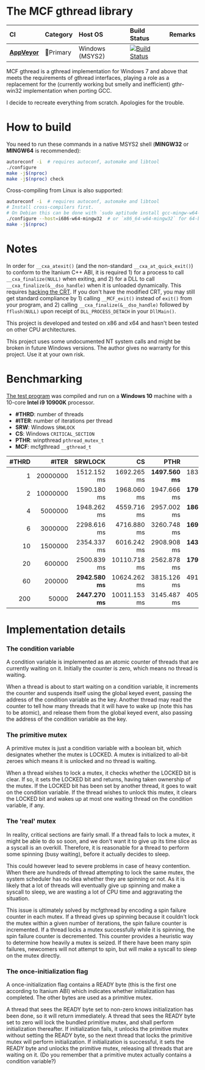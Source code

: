 # The MCF gthread library

|CI            |Category                   |Host OS         |Build Status     |Remarks          |
|:-------------|:--------------------------|:---------------|:----------------|:----------------|
|[**AppVeyor**](https://ci.appveyor.com/project/lhmouse/mcfgthread) |:1st_place_medal:Primary |Windows (MSYS2) |[![Build Status](https://ci.appveyor.com/api/projects/status/github/lhmouse/mcfgthread?branch=master&svg=true)](https://ci.appveyor.com/project/lhmouse/mcfgthread) ||

MCF gthread is a gthread implementation for Windows 7 and above that meets the requirements of gthread interfaces, playing a role as a replacement for the (currently working but smelly and inefficient) gthr-win32 implementation when porting GCC.

I decide to recreate everything from scratch. Apologies for the trouble.

# How to build

You need to run these commands in a native MSYS2 shell (**MINGW32** or **MINGW64** is recommended):

```sh
autoreconf -i  # requires autoconf, automake and libtool
./configure
make -j$(nproc)
make -j$(nproc) check
```

Cross-compiling from Linux is also supported:

```sh
autoreconf -i  # requires autoconf, automake and libtool
# Install cross-compilers first.
# On Debian this can be done with `sudo aptitude install gcc-mingw-w64-{i686,x86-64}`.
./configure --host=i686-w64-mingw32  # or `x86_64-w64-mingw32` for 64-bit builds
make -j$(nproc)
```

# Notes

In order for `__cxa_atexit()` (and the non-standard `__cxa_at_quick_exit()`) to conform to the Itanium C++ ABI, it is required 1) for a process to call `__cxa_finalize(NULL)` when exiting, and 2) for a DLL to call `__cxa_finalize(&__dso_handle)` when it is unloaded dynamically. This requires [hacking the CRT](https://github.com/lhmouse/MINGW-packages/blob/master/mingw-w64-crt-git/9000-crt-Remove-stuff-that-has-been-provided-by-mcfgthrea.patch). If you don't have the modified CRT, you may still get standard compliance by 1) calling `__MCF_exit()` instead of `exit()` from your program, and 2) calling `__cxa_finalize(&__dso_handle)` followed by `fflush(NULL)` upon receipt of `DLL_PROCESS_DETACH` in your `DllMain()`.

This project is developed and tested on x86 and x64 and hasn't been tested on other CPU architectures.

This project uses some undocumented NT system calls and might be broken in future Windows versions. The author gives no warranty for this project. Use it at your own risk.

# Benchmarking

[The test program](mutex_performance.c) was compiled and run on a **Windows 10** machine with a 10-core **Intel i9 10900K** processor.

* **#THRD**: number of threads
* **#ITER**: number of iterations per thread
* **SRW**: Windows `SRWLOCK`
* **CS**: Windows `CRITICAL_SECTION`
* **PTHR**: winpthread `pthread_mutex_t`
* **MCF**: mcfgthread `__gthread_t`

|#THRD |    #ITER|        SRWLOCK|              CS|           PTHR|            MCF|
|-----:|--------:|--------------:|---------------:|--------------:|--------------:|
|     1| 20000000|  1512.152 ms  |   1692.265 ms  |**1497.560 ms**|  1836.067 ms  |
|     2| 10000000|  1590.180 ms  |   1968.060 ms  |  1947.666 ms  |**1791.308 ms**|
|     4|  5000000|  1948.262 ms  |   4559.716 ms  |  2957.002 ms  |**1867.880 ms**|
|     6|  3000000|  2298.616 ms  |   4716.880 ms  |  3260.748 ms  |**1696.661 ms**|
|    10|  1500000|  2354.337 ms  |   6016.242 ms  |  2908.908 ms  |**1432.844 ms**|
|    20|   600000|  2500.839 ms  |  10110.718 ms  |  2562.878 ms  |**1792.559 ms**|
|    60|   200000|**2942.580 ms**|  10624.262 ms  |  3815.126 ms  |  4919.514 ms  |
|   200|    50000|**2447.270 ms**|  10011.153 ms  |  3145.487 ms  |  4055.444 ms  |

# Implementation details

### The condition variable

A condition variable is implemented as an atomic counter of threads that are currently waiting on it. Initially the counter is zero, which means no thread is waiting.

When a thread is about to start waiting on a condition variable, it increments the counter and suspends itself using the global keyed event, passing the address of the condition variable as the key. Another thread may read the counter to tell how many threads that it will have to wake up (note this has to be atomic), and release them from the global keyed event, also passing the address of the condition variable as the key.

### The primitive mutex

A primitive mutex is just a condition variable with a boolean bit, which designates whether the mutex is LOCKED. A mutex is initialized to all-bit zeroes which means it is unlocked and no thread is waiting.

When a thread wishes to lock a mutex, it checks whether the LOCKED bit is clear. If so, it sets the LOCKED bit and returns, having taken ownership of the mutex. If the LOCKED bit has been set by another thread, it goes to wait on the condition variable. If the thread wishes to unlock this mutex, it clears the LOCKED bit and wakes up at most one waiting thread on the condition variable, if any.

### The 'real' mutex

In reality, critical sections are fairly small. If a thread fails to lock a mutex, it might be able to do so soon, and we don't want it to give up its time slice as a syscall is an overkill. Therefore, it is reasonable for a thread to perform some spinning (busy waiting), before it actually decides to sleep.

This could however lead to severe problems in case of heavy contention. When there are hundreds of thread attempting to lock the same mutex, the system scheduler has no idea whether they are spinning or not. As it is likely that a lot of threads will eventually give up spinning and make a syscall to sleep, we are wasting a lot of CPU time and aggravating the situation.

This issue is ultimately solved by mcfgthread by encoding a spin failure counter in each mutex. If a thread gives up spinning because it couldn't lock the mutex within a given number of iterations, the spin failure counter is incremented. If a thread locks a mutex successfully while it is spinning, the spin failure counter is decremented. This counter provides a heuristic way to determine how heavily a mutex is seized. If there have been many spin failures, newcomers will not attempt to spin, but will make a syscall to sleep on the mutex directly.

### The once-initialization flag

A once-initialization flag contains a READY byte (this is the first one according to Itanium ABI) which indicates whether initialization has completed. The other bytes are used as a primitive mutex.

A thread that sees the READY byte set to non-zero knows initialization has been done, so it will return immediately. A thread that sees the READY byte set to zero will lock the bundled primitive mutex, and shall perform initialization thereafter. If initialization fails, it unlocks the primitive mutex without setting the READY byte, so the next thread that locks the primitive mutex will perform initialization. If initialization is successful, it sets the READY byte and unlocks the primitive mutex, releasing all threads that are waiting on it. (Do you remember that a primitive mutex actually contains a condition variable?)
